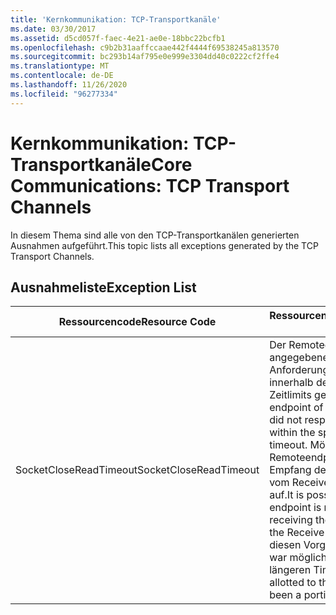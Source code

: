 ```yaml
---
title: 'Kernkommunikation: TCP-Transportkanäle'
ms.date: 03/30/2017
ms.assetid: d5cd057f-faec-4e21-ae0e-18bbc22bcfb1
ms.openlocfilehash: c9b2b31aaffccaae442f4444f69538245a813570
ms.sourcegitcommit: bc293b14af795e0e999e3304dd40c0222cf2ffe4
ms.translationtype: MT
ms.contentlocale: de-DE
ms.lasthandoff: 11/26/2020
ms.locfileid: "96277334"
---
```

# <a name="core-communications-tcp-transport-channels"></a><span data-ttu-id="b5ec3-102">Kernkommunikation: TCP-Transportkanäle</span><span class="sxs-lookup"><span data-stu-id="b5ec3-102">Core Communications: TCP Transport Channels</span></span>

<span data-ttu-id="b5ec3-103">In diesem Thema sind alle von den TCP-Transportkanälen generierten Ausnahmen aufgeführt.</span><span class="sxs-lookup"><span data-stu-id="b5ec3-103">This topic lists all exceptions generated by the TCP Transport Channels.</span></span>  
  
## <a name="exception-list"></a><span data-ttu-id="b5ec3-104">Ausnahmeliste</span><span class="sxs-lookup"><span data-stu-id="b5ec3-104">Exception List</span></span>  
  
|<span data-ttu-id="b5ec3-105">Ressourcencode</span><span class="sxs-lookup"><span data-stu-id="b5ec3-105">Resource Code</span></span>|<span data-ttu-id="b5ec3-106">Ressourcenzeichenfolge</span><span class="sxs-lookup"><span data-stu-id="b5ec3-106">Resource String</span></span>|  
|-------------------|---------------------|  
|<span data-ttu-id="b5ec3-107">SocketCloseReadTimeout</span><span class="sxs-lookup"><span data-stu-id="b5ec3-107">SocketCloseReadTimeout</span></span>|<span data-ttu-id="b5ec3-108">Der Remoteendpunkt des angegebenen Sockets hat auf eine Anforderung zum Schließen nicht innerhalb des zugewiesenen Zeitlimits geantwortet.</span><span class="sxs-lookup"><span data-stu-id="b5ec3-108">The remote endpoint of the specified socket did not respond to a close request within the specified allotted timeout.</span></span> <span data-ttu-id="b5ec3-109">Möglicherweise ruft der Remoteendpunkt nach dem Empfang des EOF-Signals (NULL) vom Receive-Vorgang nicht Close auf.</span><span class="sxs-lookup"><span data-stu-id="b5ec3-109">It is possible that the remote endpoint is not calling Close after receiving the EOF signal (null) from the Receive operation.</span></span> <span data-ttu-id="b5ec3-110">Die für diesen Vorgang zugewiesene Zeit war möglicherweise ein Teil eines längeren Timeouts.</span><span class="sxs-lookup"><span data-stu-id="b5ec3-110">The time allotted to this operation may have been a portion of a longer timeout.</span></span>|
